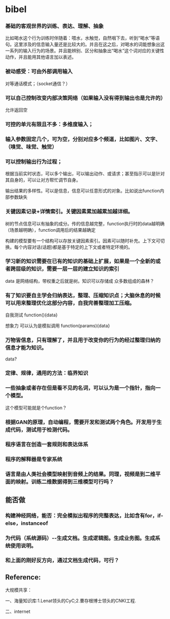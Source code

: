 # bibel


### 基础的客观世界的训练、表达、理解、抽象

比如喝水这个行为训练时伴随着：喂水，水触觉，自然咽下去，听到“喝水”等语句。这里涉及的信息输入量还是比较大的。并且在这之后，对喝水的词能想象出这一系列的输入行为的场景。并且能辨别、区分和抽象出“喝水”这个词对应的关键性动作，并且能用其他语言加以表述。

### 被动感受：可由外部调用输入

对等通话模式；（socket通信？）


### 可以自己控制改变内部决策网络（如果输入没有得到输出也是允许的）

允许返回空

### 可控的单元有限且不多：多维度输入；

### 输入参数固定几个，可为空，分别对应多个频道，比如图片、文字、（嗅觉、味觉、触觉）

### 可以控制输出行为过程；

根据当前实时状态，可以多个输出，可以输出动作、或请求；甚至指示可以是针对其自身的，可以让对方帮忙调节自身。

输出结果的多样性。可以是信息，信息可以任意形式的对象。比如说出function内部参数缺失

### 关键因素记录+详情索引。关键因素累加越累加越详细。

树的节点信息可以有抽象的成分。传的信息越完整，function执行时的data越明确（场景越明确），function调用后的结果越确定

构建的模型要有一个结构可以存放关键因素索引。因素可以随时补充。上下文可切换。每个内容对话(话题)都是基于特定的上下文或者特定环境的。

### 学习新的知识需要在已有的知识的基础上扩展，如果是一个全新的或者跨层级的知识，需要一层一层的建立知识的索引

data 是网络结构，带权重之后就是树。知识可以存储成 众多数组成的森林？

### 有了知识要自主学会归纳表达，整理、压缩知识点；大脑休息的时候可以用来整理优化这部分内容，自我完善整理加工压缩。

自我测试 function(){data}

想象力 可以认为是模拟调用 function(params){data}

### 万物皆信息，只有理解了，并且用于改变你的行为的经过整理归纳的信息才能为知识。 

data?

### 定律、规律，通用的方法：临界知识

### 一些抽象或者存在但是看不见的名词，可以认为是一个指针，指向一个模型。

这个模型可能就是个function？

### 根据GAN的原理，自动编程，需要开发和测试两个角色。开发用于生成代码，测试用于检测代码。

### 程序语言在创造一套规则和表达体系

### 程序的解释器是专家系统

### 语言是由人类社会模型映射到音频上的结果。同理，视频是到二维平面的映射。训练二维数据得到三维模型可行吗？

<!-- ### 是否已经浪费了太多人力在低维度的研究，应该立即扩展到多维的研究 -->

## 能否做

### 构建神经网络，能否：完全模拟出程序的完整表达，比如含有for，if-else，instanceof

### 为代码（系统源码）--生成文档。生成逻辑图。生成业务图。生成系统使用说明。

### 和上面的刚好反方向，通过文档生成代码，可行？

## Reference:

大规模共享：

一、海量知识库:1.Lenat领头的CyC;2.曹存根博士领头的CNKI工程.

二、internet

